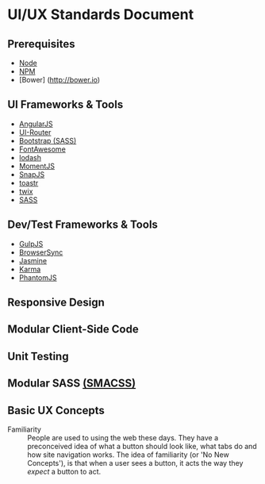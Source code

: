 # UI/UX Standards Document

## Prerequisites
* [Node](http://nodejs.org)
* [NPM](http://npmjs.com)
* [Bower] (http://bower.io)

## UI Frameworks & Tools
* [AngularJS](http://angularjs.org)
* [UI-Router](http://angular-ui.github.io/ui-router)
* [Bootstrap (SASS)](http://github.com/twbs/bootstrap)
* [FontAwesome](http://fontawesome.io)
* [lodash](https://lodash.com)
* [MomentJS](http://momentjs.com)
* [SnapJS](https://github.com/jakiestfu/Snap.js)
* [toastr](http://codeseven.github.io/toastr)
* [twix](http://isaaccambron.com/twix.js)
* [SASS](http://sass-lang.com)

## Dev/Test Frameworks & Tools
* [GulpJS](http://gulpjs.com)
* [BrowserSync](http://www.browsersync.io)
* [Jasmine](http://jasmine.github.io)
* [Karma](http://karma-runner.github.io)
* [PhantomJS](http://phantomjs.org)

## Responsive Design

## Modular Client-Side Code

## Unit Testing

## Modular SASS [(SMACSS)](https://smacss.com)

## Basic UX Concepts
<dl>
	<dt>Familiarity</dt>
	<dd>People are used to using the web these days. They have a preconceived idea of what a button should look like, what tabs do and how site navigation works. The idea of familiarity (or 'No New Concepts'), is that when a user sees a button, it acts the way they <em>expect</em> a button to act.</dd>
</dl>
